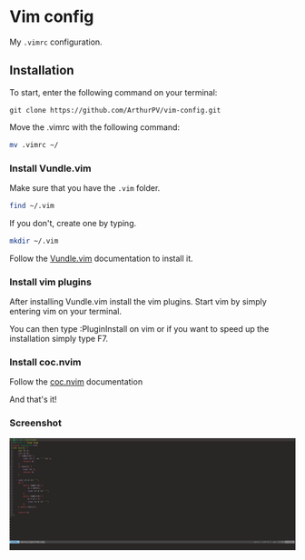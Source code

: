 # Vim config

My ```.vimrc``` configuration.

## Installation 

To start, enter the following command on your terminal:

```
git clone https://github.com/ArthurPV/vim-config.git
```

Move the .vimrc with the following command:
```bash
mv .vimrc ~/
```
### Install Vundle.vim

Make sure that you have the ```.vim``` folder.
```bash
find ~/.vim
```


If you don't, create one by typing.
```bash
mkdir ~/.vim
```

Follow the [Vundle.vim](https://github.com/VundleVim/Vundle.vim) documentation to install it.

### Install vim plugins

After installing Vundle.vim install the vim plugins. Start vim by simply entering vim on your terminal.

You can then type :PluginInstall on vim or if you want to speed up the installation simply type F7.

### Install coc.nvim

Follow the [coc.nvim](https://github.com/neoclide/coc.nvim) documentation

And that's it!

### Screenshot

![screenshot vim](/Screenshot_2020-07-05_15-44-45.png)

